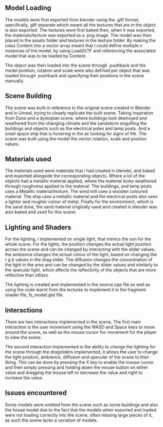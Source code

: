 ## Model Loading
The models were first exported from blender using the .gltf format, specifically, gltf separate which meant all the textures that
are in the object is also exported. The textures were first baked then, when it was exported, the materials/texture was exported as 
a .png image. The model was then placed in the assets folder and textures in the texture folder. By making the class Content into a vector array
meant that I could define multiple n instances of the model, by using LoadGLTF and referencing the associated model that was to be loaded by Content.

The object was then loaded into the scene through .pushback and the model position, rotation and scale were also defined per object that was loaded through .pushback and specifying their positions in the scene manually.

## Scene Building
The scene was built in reference to the original scene created in Blender and in Unreal, trying to closely replicate the built scene. Taking inspiration from Dune and a dystopian scene, where buildings look destroyed and weathered from the changing climate and the sandstorm engulfing the buildings and objects such as the electrical poles and lamp posts. And a small space ship that is hovering in the air looking for signs of life. The scene was built using the model the vector rotation, scale and position values. 

## Materials used
The materials used were materials that i had created in blender, and baked and exported alongside the corresponding objects. Where a lot of the objects had a metallic material applied, where the material looks weathered through roughness applied to the material. The buildings, and lamp posts uses a Metallic material/texture. The wind mill uses a wooden coloured material. The ship uses a metallic material and the electrical posts also uses a lighter and rougher colour of metal. Finally for the environment, which is the sand dune, the sand material originally used and created in blender was also baked and used for this scene.

## Lighting and Shaders
For the lighting, I implemented on single light, that mimics the sun for the whole scene. For the lights, the position changes the actual light position across the scene and can be changed by interacting with the slider values, the ambience changes the actual colour of the light, based on changing the r g b values in the drag slider. The diffusion changes the concentration of the light in the area and can be changed by the slider values and similarly to the specular light, which affects the reflectivity of the objects that are more reflective than others.

The lighting is created and implemented in the source.cpp file as well as using the code learnt from the lectures to implement it in the fragment shader file, fs_model.glsl file.  

## Interactions
There are two interactions implemented in the scene, The first main interaction is the user movement using the WASD and Space keys to move around the scene, as well as the mouse cursor fov movement for the player to view the scene. 

The second interaction implemented is the ability to change the lighting for the scene through the dragsliders implemented, it allows the user to change the light position, ambience, diffusion and specular of the scene to their liking. This can be done by pressing the X key to enable the mouse cursor and then simply pressing and holding down the mouse button on either value and dragging the mouse left to decrease the value and right to increase the value.

## Issues encountered
Some models were omitted from the scene such as some buildings and also the house model due to the fact that the models when exported and loaded were not loading correctly into the scene, often missing large pieces of it, as such the scene lacks a variation of models. 


